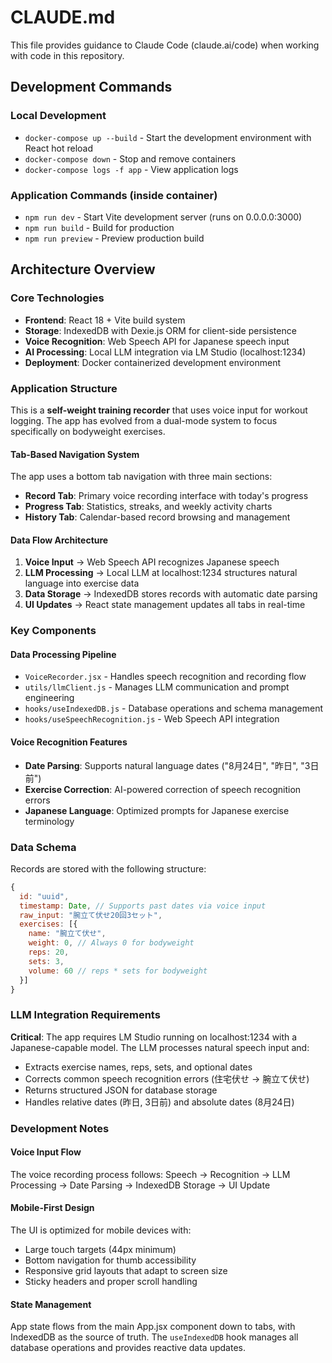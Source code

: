 # CLAUDE.md

This file provides guidance to Claude Code (claude.ai/code) when working with code in this repository.

## Development Commands

### Local Development
- `docker-compose up --build` - Start the development environment with React hot reload
- `docker-compose down` - Stop and remove containers
- `docker-compose logs -f app` - View application logs

### Application Commands (inside container)
- `npm run dev` - Start Vite development server (runs on 0.0.0.0:3000)
- `npm run build` - Build for production
- `npm run preview` - Preview production build

## Architecture Overview

### Core Technologies
- **Frontend**: React 18 + Vite build system
- **Storage**: IndexedDB with Dexie.js ORM for client-side persistence
- **Voice Recognition**: Web Speech API for Japanese speech input
- **AI Processing**: Local LLM integration via LM Studio (localhost:1234)
- **Deployment**: Docker containerized development environment

### Application Structure

This is a **self-weight training recorder** that uses voice input for workout logging. The app has evolved from a dual-mode system to focus specifically on bodyweight exercises.

#### Tab-Based Navigation System
The app uses a bottom tab navigation with three main sections:
- **Record Tab**: Primary voice recording interface with today's progress
- **Progress Tab**: Statistics, streaks, and weekly activity charts  
- **History Tab**: Calendar-based record browsing and management

#### Data Flow Architecture
1. **Voice Input** → Web Speech API recognizes Japanese speech
2. **LLM Processing** → Local LLM at localhost:1234 structures natural language into exercise data
3. **Data Storage** → IndexedDB stores records with automatic date parsing
4. **UI Updates** → React state management updates all tabs in real-time

### Key Components

#### Data Processing Pipeline
- `VoiceRecorder.jsx` - Handles speech recognition and recording flow
- `utils/llmClient.js` - Manages LLM communication and prompt engineering
- `hooks/useIndexedDB.js` - Database operations and schema management
- `hooks/useSpeechRecognition.js` - Web Speech API integration

#### Voice Recognition Features
- **Date Parsing**: Supports natural language dates ("8月24日", "昨日", "3日前")
- **Exercise Correction**: AI-powered correction of speech recognition errors
- **Japanese Language**: Optimized prompts for Japanese exercise terminology

### Data Schema

Records are stored with the following structure:
```javascript
{
  id: "uuid",
  timestamp: Date, // Supports past dates via voice input
  raw_input: "腕立て伏せ20回3セット", 
  exercises: [{
    name: "腕立て伏せ",
    weight: 0, // Always 0 for bodyweight
    reps: 20,
    sets: 3,
    volume: 60 // reps * sets for bodyweight
  }]
}
```

### LLM Integration Requirements

**Critical**: The app requires LM Studio running on localhost:1234 with a Japanese-capable model. The LLM processes natural speech input and:
- Extracts exercise names, reps, sets, and optional dates
- Corrects common speech recognition errors (住宅伏せ → 腕立て伏せ)
- Returns structured JSON for database storage
- Handles relative dates (昨日, 3日前) and absolute dates (8月24日)

### Development Notes

#### Voice Input Flow
The voice recording process follows: Speech → Recognition → LLM Processing → Date Parsing → IndexedDB Storage → UI Update

#### Mobile-First Design
The UI is optimized for mobile devices with:
- Large touch targets (44px minimum)
- Bottom navigation for thumb accessibility  
- Responsive grid layouts that adapt to screen size
- Sticky headers and proper scroll handling

#### State Management
App state flows from the main App.jsx component down to tabs, with IndexedDB as the source of truth. The `useIndexedDB` hook manages all database operations and provides reactive data updates.